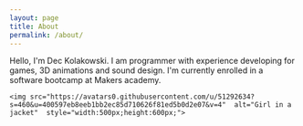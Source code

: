 ```yaml
---
layout: page
title: About
permalink: /about/
---
```


Hello, I'm Dec Kolakowski. I am programmer with experience developing for games, 3D animations and sound design. I'm currently enrolled in a software bootcamp at Makers academy.

    <img src="https://avatars0.githubusercontent.com/u/51292634?s=460&u=400597eb8eeb1bb2ec85d710626f81ed5b0d2e07&v=4"  alt="Girl in a jacket"  style="width:500px;height:600px;">
<!--stackedit_data:
eyJoaXN0b3J5IjpbNTUzNjY4Njc5XX0=
-->